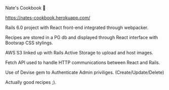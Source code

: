 Nate's Cookbook 🍳

https://nates-cookbook.herokuapp.com/

Rails 6.0 project with React front-end integrated through webpacker.

Recipes are stored in a PG db and displayed through React interface with Bootsrap CSS stylings.

AWS S3 linked up with Rails Active Storage to upload and host images.

Fetch API used to handle HTTP communications between React and Rails.

Use of Devise gem to Authenticate Admin priviliges. (Create/Update/Delete)

Actually good recipes ;).
